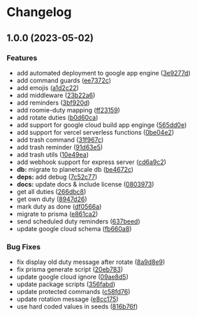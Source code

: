 # Changelog

## 1.0.0 (2023-05-02)


### Features

* add automated deployment to google app engine ([3e9277d](https://github.com/ematala/putzbot/commit/3e9277d7f5deb3207f6eebd61023fcc3b1904d01))
* add command guards ([ee7372c](https://github.com/ematala/putzbot/commit/ee7372cf84fa7d4f5edebdf960feef09d1cd75d4))
* add emojis ([a1d2c22](https://github.com/ematala/putzbot/commit/a1d2c22f633d33d25b0f9bc7ea909984bee89c47))
* add middleware ([23b22a6](https://github.com/ematala/putzbot/commit/23b22a66a91a57ecac9ffcdce06570c6fcdc698c))
* add reminders ([3bf920d](https://github.com/ematala/putzbot/commit/3bf920d6fa209d5db7880fbafb54a8dcd296e9ed))
* add roomie-duty mapping ([ff23159](https://github.com/ematala/putzbot/commit/ff231592093d220a8b8654a41de4c9541bfa0182))
* add rotate duties ([b0d60ca](https://github.com/ematala/putzbot/commit/b0d60ca19d34c730d337e5823ecef3e6586c34ea))
* add support for google cloud build app enginge ([565dd0e](https://github.com/ematala/putzbot/commit/565dd0e4aec5d44a30267513649d751572ff2f94))
* add support for vercel serverless functions ([0be04e2](https://github.com/ematala/putzbot/commit/0be04e2ddafc344c9e45731e8132433ec7cc412a))
* add trash command ([31f967c](https://github.com/ematala/putzbot/commit/31f967c58f4c58ffacc88e141a44a10e3c8a7ef0))
* add trash reminder ([91d63e5](https://github.com/ematala/putzbot/commit/91d63e5f1d6b5545bd5d565e6a92d1e5ba8e9709))
* add trash utils ([10e49ea](https://github.com/ematala/putzbot/commit/10e49eae380249353e690909fc629815b486cf7a))
* add webhook support for express server ([cd6a9c2](https://github.com/ematala/putzbot/commit/cd6a9c242435114158f8af0eb4302b5fdb8c0642))
* **db:** migrate to planetscale db ([be4672c](https://github.com/ematala/putzbot/commit/be4672cf3c978cd6f4991ccbe827d8c38861179f))
* **deps:** add debug ([7c52c77](https://github.com/ematala/putzbot/commit/7c52c77d9f6ae733a0b7c14f450e0d8a9e287dcd))
* **docs:** update docs & include license ([0803973](https://github.com/ematala/putzbot/commit/08039733e54779cfb179c8d517dac29e3d2547be))
* get all duties ([266dbc8](https://github.com/ematala/putzbot/commit/266dbc8d44dd9a36180a1c58365c817c3c85ab1d))
* get own duty ([8947d26](https://github.com/ematala/putzbot/commit/8947d269392acc0f8fdf56c713eaf97713a9f904))
* mark duty as done ([df0566a](https://github.com/ematala/putzbot/commit/df0566afd011432a7449a9ee7e8e433731306110))
* migrate to prisma ([e861ca2](https://github.com/ematala/putzbot/commit/e861ca281c8f28488d4d76437f4f429cd93411b6))
* send scheduled duty reminders ([637beed](https://github.com/ematala/putzbot/commit/637beed48bbb609e59c2fcd618f40dca3718e428))
* update google cloud schema ([fb660a8](https://github.com/ematala/putzbot/commit/fb660a8eec8516dde6cae62ef912562b5d944f1e))


### Bug Fixes

* fix display old duty message after rotate ([8a9d8e9](https://github.com/ematala/putzbot/commit/8a9d8e905611e7b749f7e3410d6552e98200917b))
* fix prisma generate script ([20eb783](https://github.com/ematala/putzbot/commit/20eb783f3348bc48fed85514db84624863ce72fa))
* update google cloud ignore ([09ae8d5](https://github.com/ematala/putzbot/commit/09ae8d5d3d5ded218ccb92d2bc0b7c81b45455ca))
* update package scripts ([356fabd](https://github.com/ematala/putzbot/commit/356fabd6b93ec3b2d5ccfe5b59eeaae296ffda20))
* update protected commands ([c58fd76](https://github.com/ematala/putzbot/commit/c58fd7652d62049a192fb8cdf0f1c0a31d9033ba))
* update rotation message ([e8cc175](https://github.com/ematala/putzbot/commit/e8cc175e66fde0c80e9069959638f6f689002a6e))
* use hard coded values in seeds ([816b76f](https://github.com/ematala/putzbot/commit/816b76ff658d59b13be33229fb6f5b7b30ca45d6))
